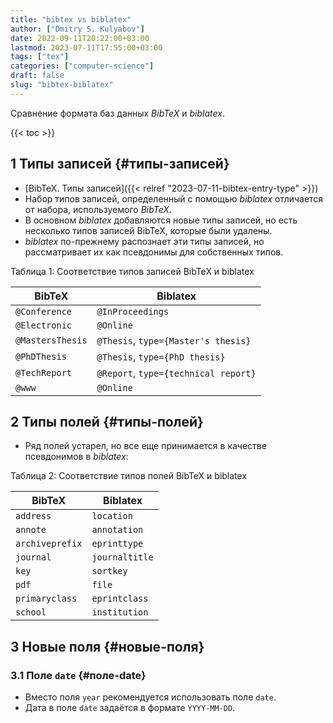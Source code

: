 ```yaml
---
title: "bibtex vs biblatex"
author: ["Dmitry S. Kulyabov"]
date: 2022-09-11T20:22:00+03:00
lastmod: 2023-07-11T17:55:00+03:00
tags: ["tex"]
categories: ["computer-science"]
draft: false
slug: "bibtex-biblatex"
---
```


Сравнение формата баз данных _BibTeX_ и _biblatex_.

<!--more-->

{{< toc >}}


## <span class="section-num">1</span> Типы записей {#типы-записей}

-   [BibTeX. Типы записей]({{< relref "2023-07-11-bibtex-entry-type" >}})
-   Набор типов записей, определенный с помощью _biblatex_ отличается от набора, используемого _BibTeX_.
-   В основном _biblatex_ добавляются новые типы записей, но есть несколько типов записей BibTeX, которые были удалены.
-   _biblatex_ по-прежнему распознает эти типы записей, но рассматривает их как псевдонимы для собственных типов.

<div class="table-caption">
  <span class="table-number">&#1058;&#1072;&#1073;&#1083;&#1080;&#1094;&#1072; 1:</span>
  Соответствие типов записей BibTeX и biblatex
</div>

| BibTeX           | Biblatex                             |
|------------------|--------------------------------------|
| `@Conference`    | `@InProceedings`                     |
| `@Electronic`    | `@Online`                            |
| `@MastersThesis` | `@Thesis`, `type={Master's thesis}`  |
| `@PhDThesis`     | `@Thesis`, `type={PhD thesis}`       |
| `@TechReport`    | `@Report`, `type={technical report}` |
| `@www`           | `@Online`                            |


## <span class="section-num">2</span> Типы полей {#типы-полей}

-   Ряд полей устарел, но все еще принимается в качестве псевдонимов в _biblatex_:

<div class="table-caption">
  <span class="table-number">&#1058;&#1072;&#1073;&#1083;&#1080;&#1094;&#1072; 2:</span>
  Соответствие типов полей BibTeX и biblatex
</div>

| BibTeX          | Biblatex       |
|-----------------|----------------|
| `address`       | `location`     |
| `annote`        | `annotation`   |
| `archiveprefix` | `eprinttype`   |
| `journal`       | `journaltitle` |
| `key`           | `sortkey`      |
| `pdf`           | `file`         |
| `primaryclass`  | `eprintclass`  |
| `school`        | `institution`  |


## <span class="section-num">3</span> Новые поля {#новые-поля}


### <span class="section-num">3.1</span> Поле `date` {#поле-date}

-   Вместо поля `year` рекомендуется использовать поле `date`.
-   Дата в поле `date` задаётся в формате `YYYY-MM-DD`.
